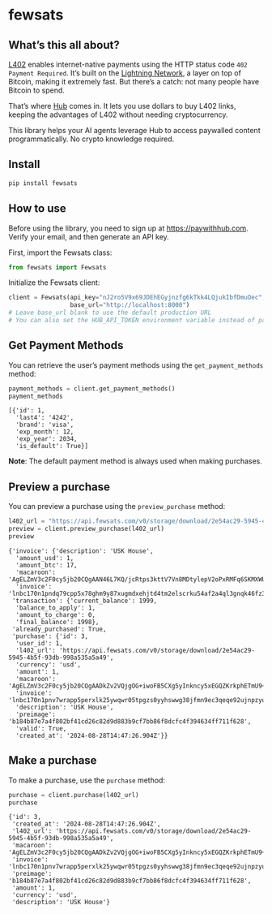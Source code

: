 # fewsats


<!-- WARNING: THIS FILE WAS AUTOGENERATED! DO NOT EDIT! -->

## What’s this all about?

[L402](https://l402.org) enables internet-native payments using the HTTP
status code `402 Payment Required`. It’s built on the [Lightning
Network](https://lightning.network/), a layer on top of Bitcoin, making
it extremely fast. But there’s a catch: not many people have Bitcoin to
spend.

That’s where [Hub](https://paywithhub.com) comes in. It lets you use
dollars to buy L402 links, keeping the advantages of L402 without
needing cryptocurrency.

This library helps your AI agents leverage Hub to access paywalled
content programmatically. No crypto knowledge required.

## Install

``` sh
pip install fewsats
```

## How to use

Before using the library, you need to sign up at https://paywithhub.com.
Verify your email, and then generate an API key.

First, import the Fewsats class:

``` python
from fewsats import Fewsats
```

Initialize the Fewsats client:

``` python
client = Fewsats(api_key="nJ2ro5V9x69JDEhEGyjnzfg6kTkk4LQjukIbfDmuOec",
                 base_url="http://localhost:8000")
# Leave base_url blank to use the default production URL
# You can also set the HUB_API_TOKEN environment variable instead of passing the api_key directly
```

## Get Payment Methods

You can retrieve the user’s payment methods using the
`get_payment_methods` method:

``` python
payment_methods = client.get_payment_methods()
payment_methods
```

    [{'id': 1,
      'last4': '4242',
      'brand': 'visa',
      'exp_month': 12,
      'exp_year': 2034,
      'is_default': True}]

**Note**: The default payment method is always used when making
purchases.

## Preview a purchase

You can preview a purchase using the `preview_purchase` method:

``` python
l402_url = "https://api.fewsats.com/v0/storage/download/2e54ac29-5945-4b5f-93db-998a535a5a49"
preview = client.preview_purchase(l402_url)
preview
```

    {'invoice': {'description': 'USK House',
      'amount_usd': 1,
      'amount_btc': 17,
      'macaroon': 'AgELZmV3c2F0cy5jb20CQgAAN46L7KQ/jcRtps3kttV7Vn8MDtylepV2oPxRMFq6SKMXWUCBx3QoBJ7yvDUbRrTHVVtFLVAxPWOR66CfzNiCBwACLGZpbGVfaWQ9MmU1NGFjMjktNTk0NS00YjVmLTkzZGItOTk4YTUzNWE1YTQ5AAIfZXhwaXJlc19hdD0yMDI1LTA4LTI0VDEzOjMzOjQ0WgAABiAZNDXYCl3z+KyWRma4w+nQ+cRR3yjrnIr2gi0P2mEfhw==',
      'invoice': 'lnbc170n1pndq79cpp5x78ghm9y87xugmdxehjtd4tm2elscrku54af2a4ql3gnqk46fz3sdq024f5kgzgda6hxegcqzzsxqyz5vqsp5tdndqcefruge6y03x3cuad9xggwfucs5ae7e88l09wxu3kt20gvs9qxpqysgquvm3u7na6sn77v0rwt0uewqp768mw380wghqumv6d3spcd99656jjnt9rmxqkursfl9c3x70j6f7wa2qzrjfm3th0jwnlqvkdnnqwcgqavs2vv'},
     'transaction': {'current_balance': 1999,
      'balance_to_apply': 1,
      'amount_to_charge': 0,
      'final_balance': 1998},
     'already_purchased': True,
     'purchase': {'id': 3,
      'user_id': 1,
      'l402_url': 'https://api.fewsats.com/v0/storage/download/2e54ac29-5945-4b5f-93db-998a535a5a49',
      'currency': 'usd',
      'amount': 1,
      'macaroon': 'AgELZmV3c2F0cy5jb20CQgAADkZv2VQjgOG+iwoFB5CXg5yInkncy5xEGQZKrkphETmU9+MjeNM4bsj1j5l5KKvildd2pHdtrW+ChXQOQ/fZzgACLGZpbGVfaWQ9MmU1NGFjMjktNTk0NS00YjVmLTkzZGItOTk4YTUzNWE1YTQ5AAIfZXhwaXJlc19hdD0yMDI1LTA4LTIzVDE0OjQ3OjI1WgAABiBIoB5sUXEXijxuyL2cjn0WIgLpOCtt8UcGaGn9N/8n0Q==',
      'invoice': 'lnbc170n1pnv7wrapp5perxlk25ywqwr05tpgzs0yyhswwg38jfmn9ec3qeqe92ujnpzyusdq024f5kgzgda6hxegcqzzsxqyz5vqsp54ceypjapjxntxrtnhkyfrds7m5u9stn8x6gkmf5dx6z56ksy6l3q9qxpqysgqnkxdtwqxhkvrav3d3wv83yxn45yrdywxu2mnyh4p7ecncuqsv4gn0xrfl6w57hd9lnc5eghdf536dqy5gf2uuly04nrtdjcwvezkt6cqtttnzj',
      'description': 'USK House',
      'preimage': 'b184b87e7a4f802bf41cd26c82d9d883b9cf7bb86f8dcfc4f394634ff711f628',
      'valid': True,
      'created_at': '2024-08-28T14:47:26.904Z'}}

## Make a purchase

To make a purchase, use the `purchase` method:

``` python
purchase = client.purchase(l402_url)
purchase
```

    {'id': 3,
     'created_at': '2024-08-28T14:47:26.904Z',
     'l402_url': 'https://api.fewsats.com/v0/storage/download/2e54ac29-5945-4b5f-93db-998a535a5a49',
     'macaroon': 'AgELZmV3c2F0cy5jb20CQgAADkZv2VQjgOG+iwoFB5CXg5yInkncy5xEGQZKrkphETmU9+MjeNM4bsj1j5l5KKvildd2pHdtrW+ChXQOQ/fZzgACLGZpbGVfaWQ9MmU1NGFjMjktNTk0NS00YjVmLTkzZGItOTk4YTUzNWE1YTQ5AAIfZXhwaXJlc19hdD0yMDI1LTA4LTIzVDE0OjQ3OjI1WgAABiBIoB5sUXEXijxuyL2cjn0WIgLpOCtt8UcGaGn9N/8n0Q==',
     'invoice': 'lnbc170n1pnv7wrapp5perxlk25ywqwr05tpgzs0yyhswwg38jfmn9ec3qeqe92ujnpzyusdq024f5kgzgda6hxegcqzzsxqyz5vqsp54ceypjapjxntxrtnhkyfrds7m5u9stn8x6gkmf5dx6z56ksy6l3q9qxpqysgqnkxdtwqxhkvrav3d3wv83yxn45yrdywxu2mnyh4p7ecncuqsv4gn0xrfl6w57hd9lnc5eghdf536dqy5gf2uuly04nrtdjcwvezkt6cqtttnzj',
     'preimage': 'b184b87e7a4f802bf41cd26c82d9d883b9cf7bb86f8dcfc4f394634ff711f628',
     'amount': 1,
     'currency': 'usd',
     'description': 'USK House'}
